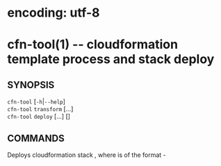 # encoding: utf-8
cfn-tool(1) -- cloudformation template process and stack deploy
===============================================================

## SYNOPSIS

`cfn-tool` [`-h`|`--help`]<br>
`cfn-tool` `transform` [<options>...] <template-file><br>
`cfn-tool` `deploy` [<options>...] <template-file> [<stack-name>]

## COMMANDS

Deploys cloudformation stack <stackname>, where <stackname> is of the format
<zone>-<template>. The <zone> must correspond to a configuration file named
config/<zone>.yml and the <template> must correspond to a cloudformation
template named infra/<template>.yml.

### transform

Given a <template-file>, expands macros in the template and prints the
result YAML to stdout.

Options:

  * `-q`, `--quiet`:
    Suppress all diagnostic output and warnings.

  * `-v`, `--verbose`:
    Print diagnostic output while processing.

### deploy

Deploys <template-file> to the cloudformation stack <stack-name>. If no stack
named <stack-name> exists one is be created. Otherwise the existing stack is
updated.

When no <stack-name> is specified a dry run is performed, where all templates
are transformed, packaged, linted, and validated, but no templates or packages
are uploaded to S3 and no stack is created or updated.

Options:

  * `-b`, `--bucket`=<name>:
    Upload templates to the S3 bucket given by <name>. This option overrides
    the `CFN_TOOL_BUCKET` environment variable. (See the `ENVIRONMENT` section
    below.)

  * `-l`, `--linter`=<command>:
    Run <command> on each processed template, aborting if the <command> fails.
    The template file path will be appended to the <command> and run in
    `bash`(1). Paths are relative to the directory in which the `cfn-tool`
    program is run.

  * `-P`, `--parameters`=<key>=<value>[,<key>=<<value>,...]:
    Set template input parameter overrides. When updating an existing stack the
    values of any unspecified parameters will be preserved.

  * `-p`, `--profile`=<name>:
    Use the AWS profile given by <name>.

  * `-q`, `--quiet`:
    Suppress all diagnostic output and warnings.

  * `-r`, `--region`=<name>:
    Use the AWS region given by <name>. This option overrides the `AWS_REGION`
    and `AWS_DEFAULT_REGION` environment variables. (See the `ENVIRONMENT`
    section below.)

  * `-t`, `--tags`=<key>=<value>[,<key>=<<value>,...]:
    A list of tags to associate with the stack that is created or updated. AWS
    CloudFormation also propagates these tags to resources in the stack if the
    resource supports it.

  * `-v`, `--verbose`:
    Print diagnostic output while processing.

## ENVIRONMENT

The following environment variables may be used in lieu of profiles for the
AWS credentials provider chain.

  * `AWS_DEFAULT_REGION`, `AWS_REGION`:
    The AWS region. These variables are set automatically when the `--region`
    option is specified. Either of the above can be set in the environment
    when the `--region` option is not specified (there are two because of an
    inconsistency between the AWS CLI tools and the provider chain in the AWS
    SDK, sometimes you need the one, sometimes the other -- the tool will copy
    whichever one you set to the other one).

  * `AWS_ACCESS_KEY_ID`:
    The AWS access key identifier (ie. 'AKIAXXXXXXXXXXXXXXXX').

  * `AWS_SECRET_ACCESS_KEY`:
    The AWS secret key.

Additionally, the following environment variables may be used to configure
the program.

  * `CFN_TOOL_BUCKET`:
    The name of the S3 bucket to which template files and packages will be
    uploaded. Overridden by the `-b`, `--bucket` option (see `deploy` above).

## EXIT STATUS

Exits with a status of 1 if an error occurred, or 0 otherwise.
